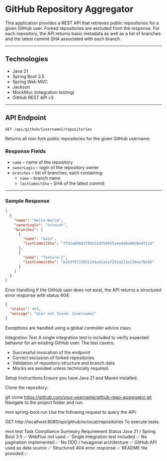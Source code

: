 # GitHub Repository Aggregator

This application provides a REST API that retrieves public repositories for a given GitHub user. Forked repositories are excluded from the response. For each repository, the API returns basic metadata as well as a list of branches and the latest commit SHA associated with each branch.

---

## Technologies

- Java 21
- Spring Boot 3.5
- Spring Web MVC
- Jackson
- MockMvc (integration testing)
- GitHub REST API v3

---

## API Endpoint

`GET /api/github/{username}/repositories`

Returns all non-fork public repositories for the given GitHub username.

### Response Fields

- `name` – name of the repository  
- `ownerLogin` – login of the repository owner  
- `branches` – list of branches, each containing:
  - `name` – branch name  
  - `lastCommitSha` – SHA of the latest commit

---

### Sample Response

```json
[
  {
    "name": "Hello-World",
    "ownerLogin": "octocat",
    "branches": [
      {
        "name": "main",
        "lastCommitSha": "7fd1a60b01f91b314f59955a4e4d4e80d8edf11d"
      },
      {
        "name": "feature-1",
        "lastCommitSha": "b1b3f9723831141a31a1a7252a213e216ea76e56"
      }
    ]
  }
]
```

Error Handling
If the GitHub user does not exist, the API returns a structured error response with status 404:

```json
{
  "status": 404,
  "message": "User not found: {username}"
}
```

Exceptions are handled using a global controller advice class.

Integration Test
A single integration test is included to verify expected behavior for an existing GitHub user. The test covers:

- Successful invocation of the endpoint
- Correct exclusion of forked repositories
- Validation of repository structure and branch data
- Mocks are avoided unless technically required.

Setup Instructions
Ensure you have Java 21 and Maven installed.

Clone the repository:

git clone https://github.com/your-username/github-repo-aggregator.git
Navigate to the project folder and run:

mvn spring-boot:run
Use the following request to query the API:

GET http://localhost:8080/api/github/octocat/repositories
To execute tests:

mvn test
Task Compliance Summary
Requirement	Status
Java 21 / Spring Boot 3.5	✅
WebFlux not used	✅
Single integration test included	✅
No pagination implemented	✅
No DDD / hexagonal architecture	✅
GitHub API used as data source	✅
Structured 404 error response	✅
README file provided	✅
